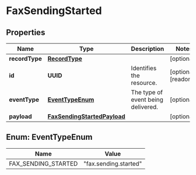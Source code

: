 

# FaxSendingStarted


## Properties

| Name | Type | Description | Notes |
|------------ | ------------- | ------------- | -------------|
|**recordType** | [**RecordType**](RecordType.md) |  |  [optional] |
|**id** | **UUID** | Identifies the resource. |  [optional] [readonly] |
|**eventType** | [**EventTypeEnum**](#EventTypeEnum) | The type of event being delivered. |  [optional] |
|**payload** | [**FaxSendingStartedPayload**](FaxSendingStartedPayload.md) |  |  [optional] |



## Enum: EventTypeEnum

| Name | Value |
|---- | -----|
| FAX_SENDING_STARTED | &quot;fax.sending.started&quot; |



